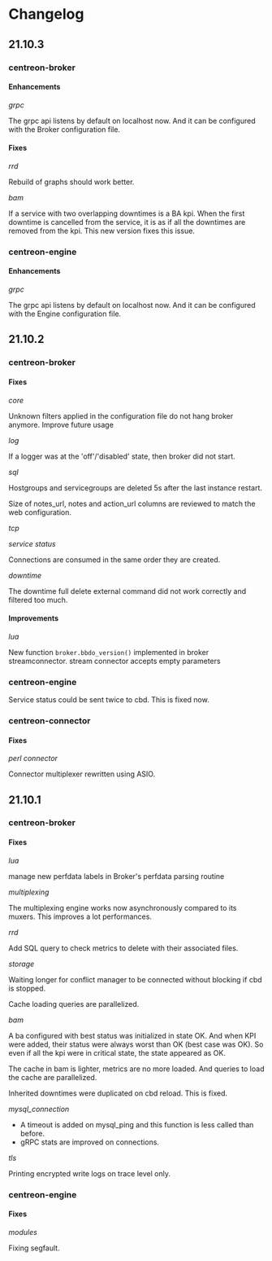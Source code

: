 # Changelog

## 21.10.3

### centreon-broker

#### Enhancements

*grpc*

The grpc api listens by default on localhost now. And it can be configured
with the Broker configuration file.

#### Fixes

*rrd*

Rebuild of graphs should work better.

*bam*

If a service with two overlapping downtimes is a BA kpi. When the first downtime
is cancelled from the service, it is as if all the downtimes are removed from
the kpi. This new version fixes this issue.

### centreon-engine

#### Enhancements

*grpc*

The grpc api listens by default on localhost now. And it can be configured
with the Engine configuration file.

## 21.10.2

### centreon-broker

#### Fixes

*core*

Unknown filters applied in the configuration file do not hang broker anymore.
Improve future usage

*log*

If a logger was at the 'off'/'disabled' state, then broker did not start.

*sql*

Hostgroups and servicegroups are deleted 5s after the last instance restart.

Size of notes\_url, notes and action\_url columns are reviewed to match the
web configuration.

*tcp*

*service status*

Connections are consumed in the same order they are created.

*downtime*

The downtime full delete external command did not work correctly and filtered
too much.

#### Improvements

*lua*

New function `broker.bbdo_version()` implemented in broker streamconnector.
stream connector accepts empty parameters

### centreon-engine

Service status could be sent twice to cbd. This is fixed now.

### centreon-connector

#### Fixes
*perl connector*

Connector multiplexer rewritten using ASIO.

## 21.10.1

### centreon-broker

#### Fixes

*lua*

manage new perfdata labels in Broker's perfdata parsing routine

*multiplexing*

The multiplexing engine works now asynchronously compared to its muxers. This
improves a lot performances.

*rrd*

Add SQL query to check metrics to delete with their associated files.

*storage*

Waiting longer for conflict manager to be connected without blocking if cbd
is stopped.

Cache loading queries are parallelized.

*bam*

A ba configured with best status was initialized in state OK. And when KPI were
added, their status were always worst than OK (best case was OK). So even if all
the kpi were in critical state, the state appeared as OK.

The cache in bam is lighter, metrics are no
more loaded. And queries to load the cache are parallelized.

Inherited downtimes were duplicated on cbd reload. This is fixed.

*mysql_connection*

* A timeout is added on mysql\_ping and this function is less called than
  before.
* gRPC stats are improved on connections.

*tls*

Printing encrypted write logs on trace level only.

### centreon-engine

#### Fixes

*modules*

Fixing segfault.
